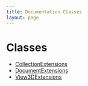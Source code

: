 ```yaml
---
title: Documentation Classes
layout: page
---
```


# Classes

- [CollectionExtensions](CollectionExtensions.html)
- [DocumentExtensions](DocumentExtensions.html)
- [View3DExtensions](View3DExtensions.html)
